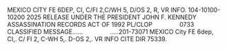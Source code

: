 MEXICO CITY FE 6DEP, CI, C/FI 2,C/WH 5, D/OS 2, R, VR INFO. 104-10100-10200 2025 RELEASE UNDER THE PRESIDENT JOHN F. KENNEDY ASSASSINATION RECORDS ACT OF 1992 PL/CLOP                0733 CLASSIFIED MESSAGE......                .....201-73071 MEXICO City FE 6dep, CI,. C/ FI 2, C-WH 5,. D-OS 2,. VR INFO CITE DIR 75339.